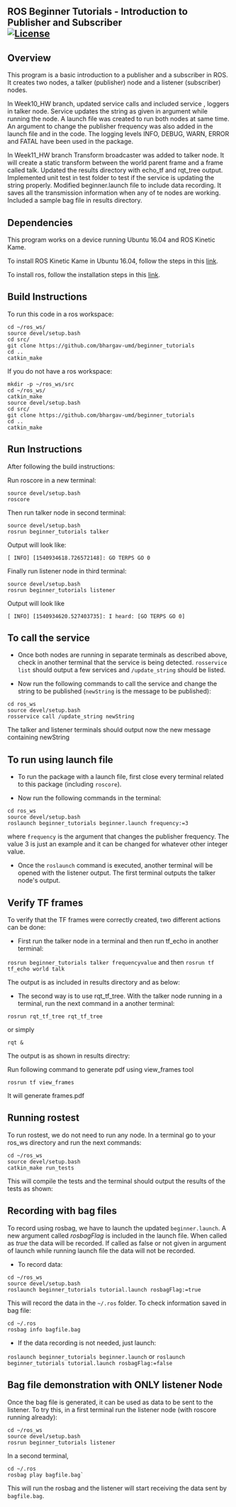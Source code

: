 ROS Beginner Tutorials - Introduction to Publisher and Subscriber  
[![License](https://img.shields.io/badge/License-BSD%203--Clause-blue.svg)](https://opensource.org/licenses/BSD-3-Clause)
---

## Overview

This program is a basic introduction to a publisher and a subscriber in ROS. It creates two nodes, a talker (publisher) node and a listener (subscriber) nodes.

In Week10_HW branch, updated service calls and included service , loggers in talker node. Service updates the string as given in argument while running the node. A launch file was created to run both nodes at same time. An argument to change the publisher frequency was also added in the launch file and in the code. The logging levels INFO, DEBUG, WARN, ERROR and FATAL have been used in the package.

In Week11_HW branch Transform broadcaster was added to talker node. It will create a static transform between the world parent frame and a frame called talk. Updated the results directory with echo_tf and rqt_tree output. Implemented unit test in test folder to test if the service is updating the string properly. 
Modified beginner.launch file to include data recording. It saves all the transmission information when any of te nodes are working. Included a sample bag file in results directory. 

## Dependencies
This program works on a device running Ubuntu 16.04 and ROS Kinetic Kame.

To install ROS Kinetic Kame in Ubuntu 16.04, follow the steps in this [link](http://wiki.ros.org/kinetic/Installation/Ubuntu).

To install ros, follow the installation steps in this [link](http://wiki.ros.org/catkin).

## Build Instructions

To run this code in a ros workspace:
```
cd ~/ros_ws/
source devel/setup.bash
cd src/
git clone https://github.com/bhargav-umd/beginner_tutorials
cd ..
catkin_make
```
If you do not have a ros workspace:
```
mkdir -p ~/ros_ws/src
cd ~/ros_ws/
catkin_make
source devel/setup.bash
cd src/
git clone https://github.com/bhargav-umd/beginner_tutorials
cd ..
catkin_make
```

## Run Instructions 

After following the build instructions:

Run roscore in a new terminal:
```
source devel/setup.bash
roscore
```

Then run talker node in second terminal:
```
source devel/setup.bash
rosrun beginner_tutorials talker
```
Output will look like:
```
[ INFO] [1540934618.726572148]: GO TERPS GO 0

```
Finally run listener node in third terminal:
```
source devel/setup.bash
rosrun beginner_tutorials listener
```
Output will look like
```
[ INFO] [1540934620.527403735]: I heard: [GO TERPS GO 0]
```

## To call the service

* Once both nodes are running in separate terminals as described above, check in another terminal that the service is being detected. `rosservice list` should output a few services and `/update_string` should be listed.

* Now run the following commands to call the service and change the string to be published (`newString` is the message to be published):
```
cd ros_ws
source devel/setup.bash
rosservice call /update_string newString
```
The talker and listener terminals should output now the new message containing newString

## To run using launch file

* To run the package with a launch file, first close every terminal related to this package (including `roscore`).

* Now run the following commands in the terminal:
```
cd ros_ws
source devel/setup.bash
roslaunch beginner_tutorials beginner.launch frequency:=3
```
where `frequency` is the argument that changes the publisher frequency. The value 3 is just an example and it can be changed for whatever other integer value.

* Once the `roslaunch` command is executed, another terminal will be opened with the listener output. The first terminal outputs the talker node's output.

## Verify  TF frames

To verify that the TF frames were correctly created, two different actions can be done:

* First run the talker node in a terminal and then run tf_echo in another terminal:

`rosrun beginner_tutorials talker frequencyvalue` and then `rosrun tf tf_echo world talk`

The output is as included in results directory and as below:

* The second way is to use rqt_tf_tree. With the talker node running in a terminal, run the next command in a another terminal:

```
rosrun rqt_tf_tree rqt_tf_tree 
```
or simply

```
rqt &
```
The output is as shown in results directry:

Run following command to generate pdf using view_frames tool
```
rosrun tf view_frames
```
It will generate frames.pdf 

## Running rostest

To run rostest, we do not need to run any node. In a terminal go to your ros_ws directory and run the next commands:

```
cd ~/ros_ws
source devel/setup.bash
catkin_make run_tests
```

This will compile the tests and the terminal should output the results of the tests as shown:

## Recording with bag files

To record using rosbag, we have to launch the updated `beginner.launch`. A new argument called _rosbagFlag_ is included in the launch file. When called as _true_ the data will be recorded. If called as false or not given in argument of launch while running launch file  the data will not be recorded.

* To record data:

```
cd ~/ros_ws
source devel/setup.bash
roslaunch beginner_tutorials tutorial.launch rosbagFlag:=true
```
This will record the data in the `~/.ros` folder. To check information saved in bag file:

```
cd ~/.ros
rosbag info bagfile.bag
```

* If the data recording is not needed, just launch:

`roslaunch beginner_tutorials beginner.launch` or `roslaunch beginner_tutorials tutorial.launch rosbagFlag:=false`

## Bag file demonstration with ONLY listener Node

Once the bag file is generated, it can be used as data to be sent to the listener. To try this, in a first terminal run the listener node (with roscore running already):

```
cd ~/ros_ws
source devel/setup.bash
rosrun beginner_tutorials listener
```

In a second terminal, 

```
cd ~/.ros
rosbag play bagfile.bag`
```
This will run the rosbag and the listener will start receiving the data sent by `bagfile.bag`.

